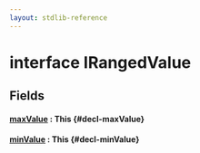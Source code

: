 ```yaml
---
layout: stdlib-reference
---
```


# interface IRangedValue

## Fields

#### [maxValue](/stdlib-reference/interfaces/IRangedValue/maxValue) : This {#decl-maxValue}
#### [minValue](/stdlib-reference/interfaces/IRangedValue/minValue) : This {#decl-minValue}

